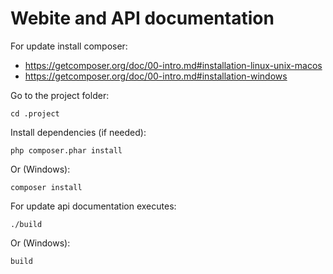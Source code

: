 # Webite and API documentation

For update install composer:

- https://getcomposer.org/doc/00-intro.md#installation-linux-unix-macos
- https://getcomposer.org/doc/00-intro.md#installation-windows

Go to the project folder:

```
cd .project
```

Install dependencies (if needed):

```
php composer.phar install
```

Or (Windows):

```
composer install
```

For update api documentation executes:

```
./build
```

Or (Windows):

```
build
```
